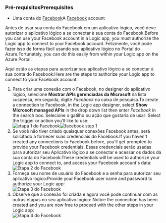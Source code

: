 ### <a name="prerequisites"></a><span data-ttu-id="38912-101">Pré-requisitos</span><span class="sxs-lookup"><span data-stu-id="38912-101">Prerequisites</span></span>
* <span data-ttu-id="38912-102">Uma conta do [Facebook](https://www.facebook.com/)</span><span class="sxs-lookup"><span data-stu-id="38912-102">A [Facebook](https://www.facebook.com/) account</span></span> 

<span data-ttu-id="38912-103">Antes de usar sua conta do Facebook em um aplicativo lógico, você deve autorizar o aplicativo lógico a se conectar à sua conta do Facebook.</span><span class="sxs-lookup"><span data-stu-id="38912-103">Before you can use your Facebook account in a Logic app, you must authorize the Logic app to connect to your Facebook account.</span></span> <span data-ttu-id="38912-104">Felizmente, você pode fazer isso de forma fácil usando seu aplicativo lógico no Portal do Azure.</span><span class="sxs-lookup"><span data-stu-id="38912-104">Fortunately, you can do this easily from within your Logic app on the Azure Portal.</span></span> 

<span data-ttu-id="38912-105">Aqui estão as etapas para autorizar seu aplicativo lógico a se conectar à sua conta do Facebook:</span><span class="sxs-lookup"><span data-stu-id="38912-105">Here are the steps to authorize your Logic app to connect to your Facebook account:</span></span>

1. <span data-ttu-id="38912-106">Para criar uma conexão com o Facebook, no designer do aplicativo lógico, selecione **Mostrar APIs gerenciadas da Microsoft** na lista suspensa, em seguida, digite *Facebook* na caixa de pesquisa.</span><span class="sxs-lookup"><span data-stu-id="38912-106">To create a connection to Facebook, in the Logic app designer, select **Show Microsoft managed APIs** in the drop down list then enter *Facebook* in the search box.</span></span> <span data-ttu-id="38912-107">Selecione o gatilho ou ação que gostaria de usar: </span><span class="sxs-lookup"><span data-stu-id="38912-107">Select the trigger or action you'll like to use:</span></span>  
   <span data-ttu-id="38912-108">![etapa 1 do Facebook](./media/connectors-create-api-facebook/facebook-1.png)</span><span class="sxs-lookup"><span data-stu-id="38912-108">![facebook step 1](./media/connectors-create-api-facebook/facebook-1.png)</span></span>
2. <span data-ttu-id="38912-109">Se você não tiver criado quaisquer conexões Facebook antes, será solicitado a fornecer suas credenciais do Facebook.</span><span class="sxs-lookup"><span data-stu-id="38912-109">If you haven't created any connections to Facebook before, you'll get prompted to provide your Facebook credentials.</span></span> <span data-ttu-id="38912-110">Essas credenciais serão usadas para autorizar seu Aplicativo lógico a se conectar e acessar os dados da sua conta do Facebook:</span><span class="sxs-lookup"><span data-stu-id="38912-110">These credentials will be used to authorize your Logic app to connect to, and access your Facebook account's data:</span></span>  
   ![Etapa 2 do Facebook](./media/connectors-create-api-facebook/facebook-2.png)
3. <span data-ttu-id="38912-112">Forneça seu nome de usuário do Facebook e a senha para autorizar seu aplicativo lógico:</span><span class="sxs-lookup"><span data-stu-id="38912-112">Provide your Facebook user name and password to authorize your Logic app:</span></span>  
   ![Etapa 3 do Facebook](./media/connectors-create-api-facebook/facebook-3.png)   
4. <span data-ttu-id="38912-114">Observe que a conexão foi criada e agora você pode continuar com as outras etapas no seu aplicativo lógico: </span><span class="sxs-lookup"><span data-stu-id="38912-114">Notice the connection has been created and you are now free to proceed with the other steps in your Logic app:</span></span>  
   ![Etapa 4 do Facebook](./media/connectors-create-api-facebook/facebook-4.png)   

